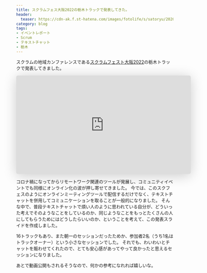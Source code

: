 ```yaml
---
title: スクラムフェス大阪2022の栃木トラックで発表してきた。
header:
  teaser: https://cdn-ak.f.st-hatena.com/images/fotolife/s/satoryu/20200628/20200628194153.jpg
category: blog
tags:
- イベントレポート
- Scrum
- テキストチャット
- 栃木
---
```


スクラムの地域カンファレンスである[スクラムフェスト大阪2022](https://www.scrumosaka.org/)の栃木トラックで発表してきました。

<iframe class="speakerdeck-iframe" frameborder="0" src="https://speakerdeck.com/player/42c5243f0b1f4018aa3b5f1c8e26a54b" title="音のような言葉 〜ちゃちゃっとチャットで楽しむちょっとしたコツ〜 / words like sounds" allowfullscreen="true" mozallowfullscreen="true" webkitallowfullscreen="true" style="border: 0px; background: padding-box padding-box rgba(0, 0, 0, 0.1); margin: 0px; padding: 0px; border-radius: 6px; box-shadow: rgba(0, 0, 0, 0.2) 0px 5px 40px; width: 560px; height: 315px;" data-ratio="1.7777777777777777"></iframe>

コロナ禍になってからリモートワーク関連のツールが発展し、コミュニティイベントでも同様にオンライン化の波が押し寄せてきました。
今では、このスクフェスのようにオンラインミーティングツールで配信するだけでなく、テキストチャットを併用してコミュニケーションを取ることが一般的になりました。
そんな中で、普段テキストチャットで煩い人のように思われている自分が、どういった考えでそのようなことをしているのか、同じようなことをもっとたくさんの人にしてもらうためにはどうしたらいいのか、ということを考えて、この発表スライドを作成しました。

16トラックもあり、また朝一のセッションだったためか、参加者2名（うち1名はトラックオーナー）という小さなセッションでした。
それでも、わいわいとチャットを賑わせてくれたので、とても安心感があってやって良かったと思えるセッションになりました。

あとで動画公開もされるそうなので、何かの参考になれれば嬉しいな。
